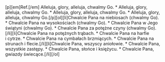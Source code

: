 [p][em]Ref.[/em] Alleluja, glory, alleluja, chwalmy Go. * Alleluja, glory, alleluja, chwalmy Go. * Alleluja, glory, alleluja, chwalmy Go. * Alleluja, glory, alleluja, chwalmy Go.[/p][ol][li]Chwalcie Pana na niebiosach (chwalmy Go). * Chwalcie Pana na wysokościach (chwalmy Go). * Chwalcie Pana w Jego świątyni (chwalmy Go). * Chwalcie Pana za potężne czyny (chwalmy Go).[/li][li]Chwalcie Pana na potężnych trąbach. * Chwalcie Pana na harfie i cytrze. * Chwalcie Pana na cymbałach brzmiących. * Chwalcie Pana na strunach i flecie.[/li][li]Chwalcie Pana, wszyscy aniołowie. * Chwalcie Pana, wszystkie zastępy. * Chwalcie Pana, słońce i księżycu. * Chwalcie Pana, gwiazdy świecące.[/li][/ol]